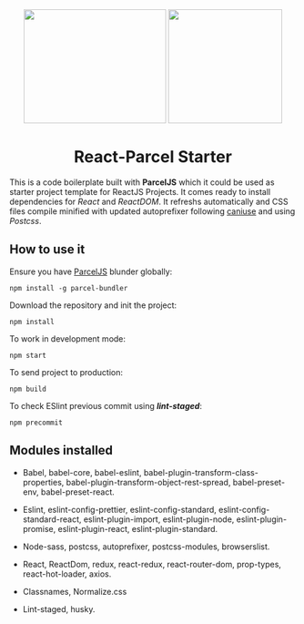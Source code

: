 <div align="center">
  <img width="250" height="200"
    src="https://sandstorm.de/_Resources/Persistent/3285416e8503b2c8354c321bcd690cf550b8b2d3/React-Logo.svg">
  <a href="https://github.com/webpack/webpack">
    <img width="200" height="200"
      src="https://pbs.twimg.com/media/DcM9lLoVQAAnVSz.png">
  </a>
  <h1>React-Parcel Starter</h1>
</div>

This is a code boilerplate built with **ParcelJS** which it could be used as starter project template for ReactJS Projects. It comes ready to
install dependencies for _React_ and _ReactDOM_. It refreshs automatically and CSS files compile minified with updated autoprefixer following
[caniuse][1] and using _Postcss_.

## How to use it

Ensure you have [ParcelJS][2] blunder globally:

```
npm install -g parcel-bundler
```
Download the repository and init the project:

```
npm install
```
To work in development mode:
```
npm start
```

To send project to production:
```
npm build
```

To check ESlint previous commit using ***lint-staged***:
```
npm precommit
```
## Modules installed

* Babel, babel-core, babel-eslint, babel-plugin-transform-class-properties, babel-plugin-transform-object-rest-spread, babel-preset-env, babel-preset-react.

* Eslint, eslint-config-prettier, eslint-config-standard, eslint-config-standard-react, eslint-plugin-import, eslint-plugin-node, eslint-plugin-promise, eslint-plugin-react, eslint-plugin-standard.

* Node-sass, postcss, autoprefixer, postcss-modules, browserslist.

* React, ReactDom, redux, react-redux, react-router-dom, prop-types, react-hot-loader, axios.

* Classnames, Normalize.css

* Lint-staged, husky.

[1]: http://caniuse.com/
[2]: https://parceljs.org/
